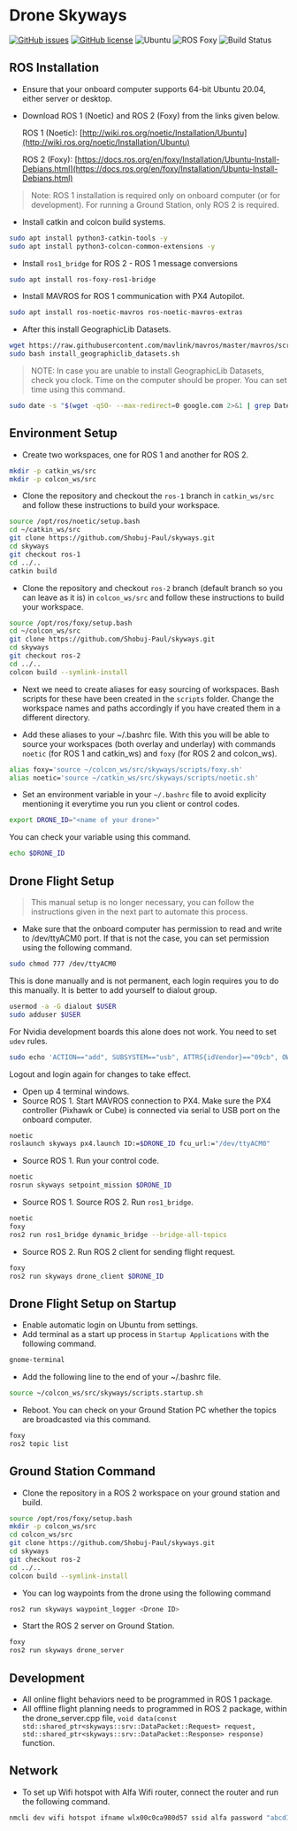 # Drone Skyways

[![GitHub issues](https://img.shields.io/github/issues/Shobuj-Paul/skyways?color=red&label=Issues&style=flat)](https://github.com/Shobuj-Paul/skyways/issues)
[![GitHub license](https://img.shields.io/github/license/Shobuj-Paul/skyways?color=green&label=License&style=flat)](https://github.com/Shobuj-Paul/skyways/blob/main/LICENSE)
![Ubuntu](https://img.shields.io/badge/Ubuntu%2020.04-%E2%9C%94-blue)
![ROS Foxy](https://img.shields.io/badge/ROS%20Foxy-%E2%9C%94-blue)
![Build Status](https://github.com/Shobuj-Paul/skyways/actions/workflows/ros2-ci.yml/badge.svg)

## ROS Installation
- Ensure that your onboard computer supports 64-bit Ubuntu 20.04, either server or desktop.
- Download ROS 1 (Noetic) and ROS 2 (Foxy) from the links given below.

    ROS 1 (Noetic): [http://wiki.ros.org/noetic/Installation/Ubuntu](http://wiki.ros.org/noetic/Installation/Ubuntu)

    ROS 2 (Foxy): [https://docs.ros.org/en/foxy/Installation/Ubuntu-Install-Debians.html](https://docs.ros.org/en/foxy/Installation/Ubuntu-Install-Debians.html)

> Note: ROS 1 installation is required only on onboard computer (or for development). For running a Ground Station, only ROS 2 is required.

- Install catkin and colcon build systems.
```bash
sudo apt install python3-catkin-tools -y
sudo apt install python3-colcon-common-extensions -y
```

- Install `ros1_bridge` for ROS 2 - ROS 1 message conversions
```bash
sudo apt install ros-foxy-ros1-bridge
```

- Install MAVROS for ROS 1 communication with PX4 Autopilot.
```bash
sudo apt install ros-noetic-mavros ros-noetic-mavros-extras
```
- After this install GeographicLib Datasets.
```bash
wget https://raw.githubusercontent.com/mavlink/mavros/master/mavros/scripts/install_geographiclib_datasets.sh
sudo bash install_geographiclib_datasets.sh
```
> NOTE: In case you are unable to install GeographicLib Datasets, check you clock. Time on the computer should be proper. You can set time using this command.
```bash
sudo date -s "$(wget -qSO- --max-redirect=0 google.com 2>&1 | grep Date: | cut -d' ' -f5-8)Z"
```

## Environment Setup
- Create two workspaces, one for ROS 1 and another for ROS 2.
```bash
mkdir -p catkin_ws/src
mkdir -p colcon_ws/src
```

- Clone the repository and checkout the `ros-1` branch in `catkin_ws/src` and follow these instructions to build your workspace.
```bash
source /opt/ros/noetic/setup.bash
cd ~/catkin_ws/src
git clone https://github.com/Shobuj-Paul/skyways.git
cd skyways
git checkout ros-1
cd ../..
catkin build
```

- Clone the repository and checkout `ros-2` branch (default branch so you can leave as it is) in `colcon_ws/src` and follow these instructions to build your workspace.
```bash
source /opt/ros/foxy/setup.bash
cd ~/colcon_ws/src
git clone https://github.com/Shobuj-Paul/skyways.git
cd skyways
git checkout ros-2
cd ../..
colcon build --symlink-install
```

- Next we need to create aliases for easy sourcing of workspaces. Bash scripts for these have been created in the `scripts` folder. Change the workspace names and paths accordingly if you have created them in a different directory.

- Add these aliases to your ~/.bashrc file. With this you will be able to source your workspaces (both overlay and underlay) with commands `noetic` (for ROS 1 and catkin_ws) and `foxy` (for ROS 2 and colcon_ws).
```bash
alias foxy='source ~/colcon_ws/src/skyways/scripts/foxy.sh'
alias noetic='source ~/catkin_ws/src/skyways/scripts/noetic.sh'
```

- Set an environment variable in your `~/.bashrc` file to avoid explicity mentioning it everytime you run you client or control codes. 
```bash
export DRONE_ID="<name of your drone>"
```
You can check your variable using this command.
```bash
echo $DRONE_ID
```

## Drone Flight Setup
> This manual setup is no longer necessary, you can follow the instructions given in the next part to automate this process.

- Make sure that the onboard computer has permission to read and write to /dev/ttyACM0 port. If that is not the case, you can set permission using the following command.
```bash
sudo chmod 777 /dev/ttyACM0
```
This is done manually and is not permanent, each login requires you to do this manually. It is better to add yourself to dialout group.
```bash
usermod -a -G dialout $USER
sudo adduser $USER
```
For Nvidia development boards this alone does not work. You need to set `udev` rules.
```bash
sudo echo 'ACTION=="add", SUBSYSTEM=="usb", ATTRS{idVendor}=="09cb", OWNER=$USER, MODE="0777", GROUP="nvidia"' >> /etc/udev/rules.d/50-usb.rules
```
Logout and login again for changes to take effect.
- Open up 4 terminal windows.
- Source ROS 1. Start MAVROS connection to PX4. Make sure the PX4 controller (Pixhawk or Cube) is connected via serial to USB port on the onboard computer.
```bash
noetic
roslaunch skyways px4.launch ID:=$DRONE_ID fcu_url:="/dev/ttyACM0"
```
- Source ROS 1. Run your control code.
```bash
noetic
rosrun skyways setpoint_mission $DRONE_ID
```
- Source ROS 1. Source ROS 2. Run `ros1_bridge`.
```bash
noetic
foxy
ros2 run ros1_bridge dynamic_bridge --bridge-all-topics
```
- Source ROS 2. Run ROS 2 client for sending flight request.
```bash
foxy
ros2 run skyways drone_client $DRONE_ID
```

## Drone Flight Setup on Startup
- Enable automatic login on Ubuntu from settings.
- Add terminal as a start up process in `Startup Applications` with the following command.
```bash
gnome-terminal
```
- Add the following line to the end of your ~/.bashrc file.
```bash
source ~/colcon_ws/src/skyways/scripts.startup.sh
```
- Reboot. You can check on your Ground Station PC whether the topics are broadcasted via this command.
```bash
foxy
ros2 topic list
```

## Ground Station Command
- Clone the repository in a ROS 2 workspace on your ground station and build.
```bash
source /opt/ros/foxy/setup.bash
mkdir -p colcon_ws/src
cd colcon_ws/src
git clone https://github.com/Shobuj-Paul/skyways.git
cd skyways
git checkout ros-2
cd ../..
colcon build --symlink-install
```
- You can log waypoints from the drone using the following command
```bash
ros2 run skyways waypoint_logger <Drone ID>
```

- Start the ROS 2 server on Ground Station.
```bash
foxy
ros2 run skyways drone_server
```

## Development
- All online flight behaviors need to be programmed in ROS 1 package.
- All offline flight planning needs to programmed in ROS 2 package, within the drone_server.cpp file, `void data(const std::shared_ptr<skyways::srv::DataPacket::Request> request, std::shared_ptr<skyways::srv::DataPacket::Response> response)` function.

## Network
- To set up Wifi hotspot with Alfa Wifi router, connect the router and run the following command.
```bash
nmcli dev wifi hotspot ifname wlx00c0ca980d57 ssid alfa password "abcd1234" 
```